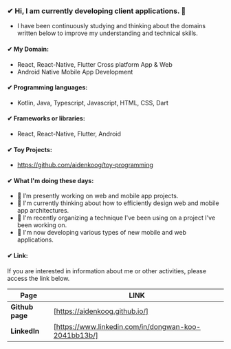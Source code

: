 ### ✔ Hi, I am currently developing client applications. 👋

- I have been continuously studying and thinking about the domains written below to improve my understanding and technical skills.


#### ✔ My Domain:

  - React, React-Native, Flutter Cross platform App & Web
  - Android Native Mobile App Development


#### ✔ Programming languages:

  - Kotlin, Java, Typescript, Javascript, HTML, CSS, Dart


#### ✔ Frameworks or libraries:

  - React, React-Native, Flutter, Android

#### ✔ Toy Projects:

  - https://github.com/aidenkoog/toy-programming


#### ✔ What I'm doing these days:

- 🔭 I’m presently working on web and mobile app projects.
- 🌱 I'm currently thinking about how to efficiently design web and mobile app architectures.
- 🔭 I'm recently organizing a technique I've been using on a project I've been working on.
- 🌱 I'm now developing various types of new mobile and web applications.
  

#### ✔ Link:

If you are interested in information about me or other activities, please access the link below.

| **Page**      | **LINK**                                     |
| ----------- | ---------------------------------------- |
| **Github page** | [https://aidenkoog.github.io/] |
| **LinkedIn** | [https://www.linkedin.com/in/dongwan-koo-2041bb13b/] |
